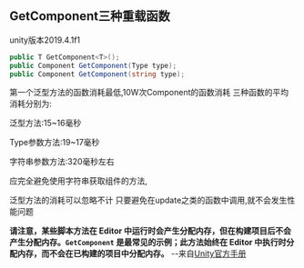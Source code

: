 ## GetComponent三种重载函数

unity版本2019.4.1f1

```c#
public T GetComponent<T>();
public Component GetComponent(Type type);
public Component GetComponent(string type);
```

第一个泛型方法的函数消耗最低,10W次Component的函数消耗 三种函数的平均消耗分别为:

泛型方法:15~16毫秒

Type参数方法:19~17毫秒

字符串参数方法:320毫秒左右

应完全避免使用字符串获取组件的方法,

泛型方法的消耗可以忽略不计 只要避免在update之类的函数中调用,就不会发生性能问题

**请注意，某些脚本方法在 Editor 中运行时会产生分配内存，但在构建项目后不会产生分配内存。`GetComponent` 是最常见的示例；此方法始终在 Editor 中执行时分配内存，而不会在已构建的项目中分配内存。** --来自[Unity官方手册](https://docs.unity3d.com/cn/current/Manual/BestPracticeUnderstandingPerformanceInUnity4-1.html)